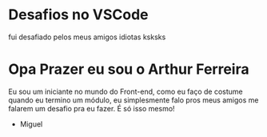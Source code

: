 # Desafios no VSCode
 fui desafiado pelos meus amigos idiotas ksksks

 <h1>Opa Prazer eu sou o Arthur Ferreira</h1>
 <p>Eu sou um iniciante no mundo do Front-end, como eu faço de costume quando eu termino um módulo, eu simplesmente falo pros meus amigos me falarem um desafio pra eu fazer. É só isso mesmo!</p>

 <ul>
 <li>Miguel</li>
 </ul>
